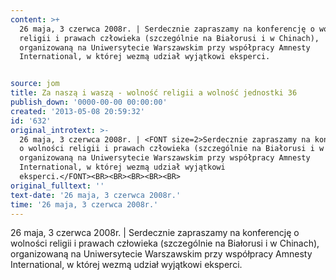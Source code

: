 ```yaml
---
content: >+
  26 maja, 3 czerwca 2008r. | Serdecznie zapraszamy na konferencję o wolności
  religii i prawach człowieka (szczególnie na Białorusi i w Chinach),
  organizowaną na Uniwersytecie Warszawskim przy współpracy Amnesty
  International, w której wezmą udział wyjątkowi eksperci.


source: jom
title: Za naszą i waszą - wolność religii a wolność jednostki 36
publish_down: '0000-00-00 00:00:00'
created: '2013-05-08 20:59:32'
id: '632'
original_introtext: >-
  26 maja, 3 czerwca 2008r. | <FONT size=2>Serdecznie zapraszamy na konferencję
  o wolności religii i prawach człowieka (szczególnie na Białorusi i w Chinach),
  organizowaną na Uniwersytecie Warszawskim przy współpracy Amnesty
  International, w której wezmą udział wyjątkowi
  eksperci.</FONT><BR><BR><BR><BR><BR>
original_fulltext: ''
text-date: '26 maja, 3 czerwca 2008r.'
time: '26 maja, 3 czerwca 2008r.'
---
```

26 maja, 3 czerwca 2008r. | Serdecznie zapraszamy na konferencję o wolności religii i prawach człowieka (szczególnie na Białorusi i w Chinach), organizowaną na Uniwersytecie Warszawskim przy współpracy Amnesty International, w której wezmą udział wyjątkowi eksperci.




<!--{{json:{"created_date":"2013-05-08 20:59:32","publish_down":"0000-00-00 00:00:00","id":"632"}}}-->